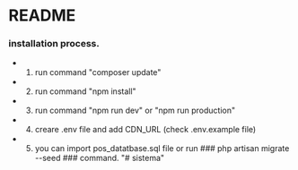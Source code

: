 # README #

### installation process. ###

* 1. run command "composer update"
* 2. run command "npm install"
* 3. run command "npm run dev" or "npm run production"
* 4. creare .env file and add CDN_URL (check .env.example file)
* 5. you can import pos_datatbase.sql file or run ### php artisan migrate --seed ### command. 
"# sistema" 
